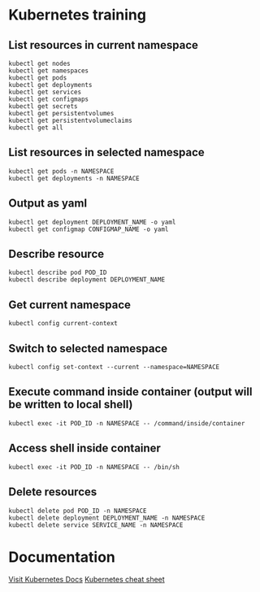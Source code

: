 # Kubernetes training

## List resources in current namespace
<pre><code>kubectl get nodes  
kubectl get namespaces  
kubectl get pods  
kubectl get deployments  
kubectl get services  
kubectl get configmaps  
kubectl get secrets  
kubectl get persistentvolumes  
kubectl get persistentvolumeclaims  
kubectl get all</code></pre>

## List resources in selected namespace
<pre><code>kubectl get pods -n NAMESPACE  
kubectl get deployments -n NAMESPACE</code></pre>

## Output as yaml
<pre><code>kubectl get deployment DEPLOYMENT_NAME -o yaml  
kubectl get configmap CONFIGMAP_NAME -o yaml</code></pre>

## Describe resource
<pre><code>kubectl describe pod POD_ID 
kubectl describe deployment DEPLOYMENT_NAME</code></pre>

## Get current namespace
<pre><code>kubectl config current-context</code></pre>

## Switch to selected namespace
<pre><code>kubectl config set-context --current --namespace=NAMESPACE</code></pre>

## Execute command inside container (output will be written to local shell)
<pre><code>kubectl exec -it POD_ID -n NAMESPACE -- /command/inside/container</code></pre>

## Access shell inside container
<pre><code>kubectl exec -it POD_ID -n NAMESPACE -- /bin/sh</code></pre>

## Delete resources
<pre><code>kubectl delete pod POD_ID -n NAMESPACE  
kubectl delete deployment DEPLOYMENT_NAME -n NAMESPACE  
kubectl delete service SERVICE_NAME -n NAMESPACE</code></pre>

# Documentation
[Visit Kubernetes Docs](https://kubernetes.io/docs/)
[Kubernetes cheat sheet](https://kubernetes.io/docs/reference/kubectl/quick-reference/)
